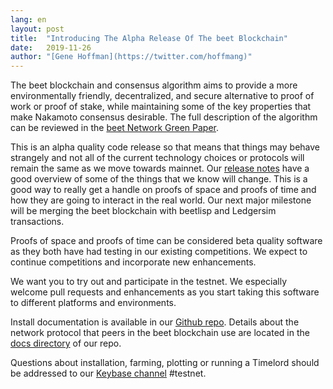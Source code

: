 ```yaml
---
lang: en
layout: post
title:  "Introducing The Alpha Release Of The beet Blockchain"
date:   2019-11-26
author: "[Gene Hoffman](https://twitter.com/hoffmang)"
---
```


The beet blockchain and consensus algorithm aims to provide a more environmentally friendly, decentralized, and secure alternative to proof of work or proof of stake, while maintaining some of the key properties that make Nakamoto consensus desirable. The full description of the algorithm can be reviewed in the [beet Network Green Paper](/assets/beetGreenPaper.pdf).

This is an alpha quality code release so that means that things may behave strangely and not all of the current technology choices or protocols will remain the same as we move towards mainnet. Our [release notes](/releases) have a good overview of some of the things that we know will change. This is a good way to really get a handle on proofs of space and proofs of time and how they are going to interact in the real world. Our next major milestone will be merging the beet blockchain with beetlisp and Ledgersim transactions.

Proofs of space and proofs of time can be considered beta quality software as they both have had testing in our existing competitions. We expect to continue competitions and incorporate new enhancements.

We want you to try out and participate in the testnet. We especially welcome pull requests and enhancements as you start taking this software to different platforms and environments.

Install documentation is available in our [Github repo](https://github.com/beet-Network/beet-blockchain). Details about the network protocol that peers in the beet blockchain use are located in the [docs directory](https://github.com/beet-Network/beet-blockchain/tree/master/docs) of our repo.

Questions about installation, farming, plotting or running a Timelord should be addressed to our [Keybase channel](https://keybase.io/team/beet_network.public) #testnet.
